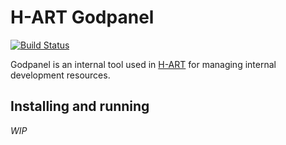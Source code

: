 # H-ART Godpanel

[![Build Status](https://travis-ci.org/h-art/Godpanel.svg?branch=master)](https://travis-ci.org/h-art/Godpanel)

Godpanel is an internal tool used in [H-ART](http://www.h-art.com) for managing internal development resources.

## Installing and running

*WIP*
